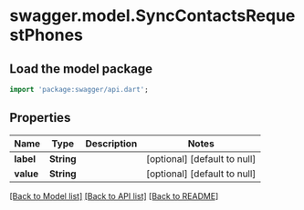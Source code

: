 # swagger.model.SyncContactsRequestPhones

## Load the model package
```dart
import 'package:swagger/api.dart';
```

## Properties
Name | Type | Description | Notes
------------ | ------------- | ------------- | -------------
**label** | **String** |  | [optional] [default to null]
**value** | **String** |  | [optional] [default to null]

[[Back to Model list]](../README.md#documentation-for-models) [[Back to API list]](../README.md#documentation-for-api-endpoints) [[Back to README]](../README.md)


